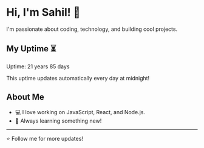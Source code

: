 # Hi, I'm Sahil! 👋

I'm passionate about coding, technology, and building cool projects.

## My Uptime ⏳
Uptime: 21 years 85 days

This uptime updates automatically every day at midnight!

## About Me
- 💻 I love working on JavaScript, React, and Node.js.
- 🎯 Always learning something new!

---

⭐️ Follow me for more updates!
